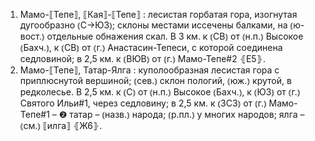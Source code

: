 ---
---

1. Мамо-⟦Тепе⟧, ⟦Кая⟧-⟦Тепе⟧
: лесистая горбатая гора, изогнутая дугообразно ⦅С→ЮЗ⦆; склоны местами иссечены балками, на ⦅ю-вост.⦆ отдельные обнажения скал. В 3 км. к ⦅СВ⦆ от ⦅н.п.⦆ Высокое ⦅Бахч.⦆, к ⦅СВ⦆ от ⦅г.⦆ Анастасин-Тепеси, с которой соединена седловиной; в 2,5 км. к ⦅ВЮВ⦆ от ⦅г.⦆ Мамо-Тепе#2 ⦃Е5⦄.
2. Мамо-⟦Тепе⟧, Татар-Ялга
: куполообразная лесистая гора с приплюснутой вершиной; ⦅сев.⦆ склон пологий, ⦅юж.⦆ крутой, в редколесье. В 2,5 км. к ⦅С⦆ от ⦅н.п.⦆ Высокое ⦅Бахч.⦆, к ⦅ЮЗ⦆ от ⦅г.⦆ Святого Ильи#1, через седловину; в 2,5 км. к ⦅ЗСЗ⦆ от ⦅г.⦆ Мамо-Тепе#1 – ❷ татар – ⦅назв.⦆ народа; ⦅р.пл.⦆ у многих народов; ялга – ⦅см.⦆ ⟦илга⟧ ⦃Ж6⦄.
